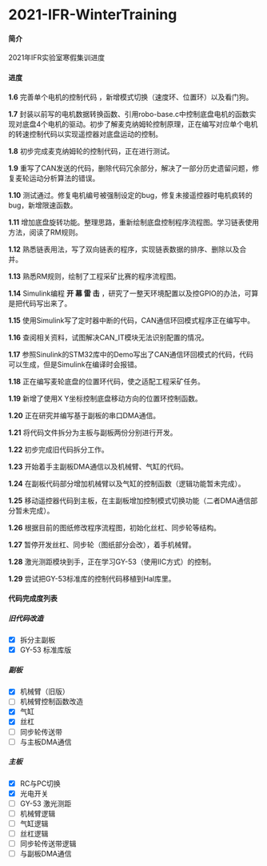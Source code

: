 # 2021-IFR-WinterTraining
#### 简介

2021年IFR实验室寒假集训进度

#### 进度

**1.6**  完善单个电机的控制代码 ，新增模式切换（速度环、位置环）以及看门狗。

**1.7**  封装以前写的电机数据转换函数、引用robo-base.c中控制底盘电机的函数实现对底盘4个电机的驱动。初步了解麦克纳姆轮控制原理，正在编写对应单个电机的转速控制代码以实现遥控器对底盘运动的控制。

**1.8**  初步完成麦克纳姆轮的控制代码，正在进行测试。

**1.9**  重写了CAN发送的代码，删除代码冗余部分，解决了一部分历史遗留问题，修复麦轮运动分析算法的错误。

**1.10**  测试通过。修复电机编号被强制设定的bug，修复未接遥控器时电机疯转的bug，新增限速函数。

**1.11**  增加底盘旋转功能。整理思路，重新绘制底盘控制程序流程图。学习链表使用方法，阅读了RM规则。

**1.12**  熟悉链表用法，写了双向链表的程序，实现链表数据的排序、删除以及合并。

**1.13**  熟悉RM规则，绘制了工程采矿比赛的程序流程图。

**1.14**  Simulink编程 **开 幕 雷 击** ，研究了一整天环境配置以及控GPIO的办法，可算是把代码写出来了。

**1.15**  使用Simulink写了定时器中断的代码，CAN通信环回模式程序正在编写中。

**1.16**  查阅相关资料，试图解决CAN_IT模块无法识别配置的情况。

**1.17**  参照Sinulink的STM32库中的Demo写出了CAN通信环回模式的代码，代码可以生成，但是Simulink在编译时会报错。

**1.18**  正在编写麦轮底盘的位置环代码，使之适配工程采矿任务。

**1.19**  新增了使用X Y坐标控制底盘移动方向的位置环控制函数。

**1.20**  正在研究并编写基于副板的串口DMA通信。

**1.21**  将代码文件拆分为主板与副板两份分别进行开发。

**1.22**  初步完成旧代码拆分工作。

**1.23**  开始着手主副板DMA通信以及机械臂、气缸的代码。

**1.24**  在副板代码部分增加机械臂以及气缸的控制函数（逻辑功能暂未完成）。

**1.25**  移动遥控器代码到主板，在主副板增加控制模式切换功能（二者DMA通信部分暂未完成）。

**1.26**  根据目前的图纸修改程序流程图，初始化丝杠、同步轮等结构。

**1.27**  暂停开发丝杠、同步轮（图纸部分会改），着手机械臂。

**1.28**  激光测距模块到手，正在学习GY-53（使用IIC方式）的控制。

**1.29**  尝试把GY-53标准库的控制代码移植到Hal库里。

#### 代码完成度列表

##### 旧代码改造

- [x] 拆分主副板
- [x] GY-53 标准库版

##### 副板

- [x] 机械臂（旧版）
- [ ] 机械臂控制函数改造
- [x] 气缸
- [x] 丝杠
- [ ] 同步轮传送带
- [ ] 与主板DMA通信

##### 主板

- [x] RC与PC切换
- [x] 光电开关
- [ ] GY-53 激光测距
- [ ] 机械臂逻辑
- [ ] 气缸逻辑
- [ ] 丝杠逻辑
- [ ] 同步轮传送带逻辑
- [ ] 与副板DMA通信